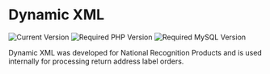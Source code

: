 # Dynamic XML

![Current Version](https://img.shields.io/badge/Project%20Version-1.0.0-blue.svg "Current Version")
![Required PHP Version](https://img.shields.io/badge/PHP-5.3.3-lightgrey.svg "Required PHP Version")
![Required MySQL Version](https://img.shields.io/badge/MySQL-5.6.15-yellow.svg "Required MySQL Version")

Dynamic XML was developed for National Recognition Products and is used internally for processing return address label orders.